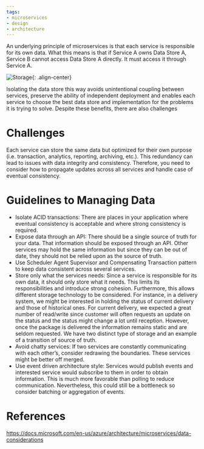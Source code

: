 ```yaml
---
tags:
- microservices
- design
- architecture
---
```


An underlying principle of microservices is that each service is responsible for its own data. What this means is that if Service A owns Data Store A, Service B cannot access Data Store A directly. It must access it through Service A.

![Storage]({{site.url}}/resources/2018-05-12-Data-Considerations-in-Microservices/Images/storage.png "Storage"){: .align-center}

Isolating the data store this way avoids unintentional coupling between services, preserve the ability of independent deployment and enables each service to choose the best data store and implementation for the problems it is trying to solve. Despite these benefits, there are also challenges

# Challenges
Each service can store the same data but optimized for their own purpose (i.e. transaction, analytics, reporting, archiving, etc.). This redundancy can lead to issues with data integrity and consistency. Therefore, you need to consider how to propagate updates across all services and handle case of eventual consistency.

# Guidelines to Managing Data
- Isolate ACID transactions: There are places in your application where eventual consistency is acceptable and where strong consistency is required.
- Expose data through an API: There should be a single source of truth for your data. That information should be exposed through an API. Other services may hold the same information but since they can be out of date, they should not be relied upon as the source of truth.
- Use Scheduler Agent Supervisor and Compensating Transaction pattern to keep data consistent across several services. 
- Store only what the services needs: Since a service is responsible for its own data, it should only store what it needs. This limits its responsibilities and introduce strong cohesion. Furthermore, this allows different storage technology to be considered. For instance, in a delivery system, we might be interested in holding the status of current delivery and those of historical ones. For current delivery, we expected a great number of read/write since customer will often requests an update on the status and the status might change a lot until reception. However, once the package is delivered the information remains static and are seldom requested. We have two distinct type of storage and an example of a transition of source of truth.
- Avoid chatty services: If two services are constantly communicating with each other’s, consider redrawing the boundaries. These services might be better off merged.
- Use event driven architecture style: Services would publish events and interested service would subscribe to them in order to obtain information. This is much more favorable than polling to reduce communication. Nevertheless, this could still be a bottleneck so consider batching or aggregation of events.

# References
https://docs.microsoft.com/en-us/azure/architecture/microservices/data-considerations
